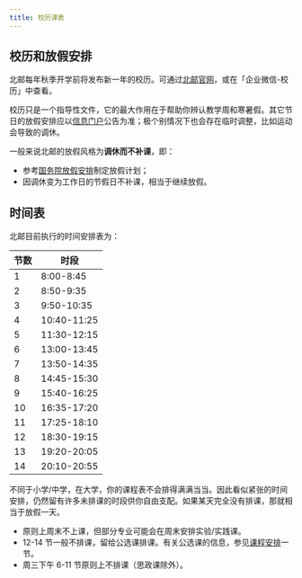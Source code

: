 ```yaml
---
title: 校历课表
---
```


## 校历和放假安排

北邮每年秋季开学前将发布新一年的校历。可通过[北邮官网](https://www.bupt.edu.cn/ggfw/xl.htm)，或在「企业微信-校历」中查看。

校历只是一个指导性文件，它的最大作用在于帮助你辨认教学周和寒暑假。其它节日的放假安排应以[信息门户](https://my.bupt.edu.cn/)公告为准；极个别情况下也会存在临时调整，比如运动会导致的调休。

一般来说北邮的放假风格为**调休而不补课**，即：

- 参考[国务院放假安排](https://www.gov.cn/zhengce/content/202411/content_6986382.htm)制定放假计划；
- 因调休变为工作日的节假日不补课，相当于继续放假。

## 时间表

北邮目前执行的时间安排表为：

|节数 | 时段|
|---|---|
|1|8:00-8:45|
|2|8:50-9:35|
|3|9:50-10:35|
|4|10:40-11:25|
|5|11:30-12:15|
|6|13:00-13:45|
|7|13:50-14:35|
|8|14:45-15:30|
|9|15:40-16:25|
|10|16:35-17:20|
|11|17:25-18:10|
|12|18:30-19:15|
|13|19:20-20:05|
|14|20:10-20:55|

不同于小学/中学，在大学，你的课程表不会排得满满当当。因此看似紧张的时间安排，仍然留有许多未排课的时段供你自由支配。如果某天完全没有排课，那就相当于放假一天。

- 原则上周末不上课，但部分专业可能会在周末安排实验/实践课。
- 12-14 节一般不排课，留给公选课排课。有关公选课的信息，参见[课程安排](/学习生活/课程安排/)一节。
- 周三下午 6-11 节原则上不排课（思政课除外）。
